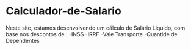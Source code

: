 # Calculador-de-Salario
Neste site, estamos desenvolvendo um cálculo de Salário Liquido, com base nos descontos de :
-INSS
-IRRF
-Vale Transporte
-Quantide de Dependentes
